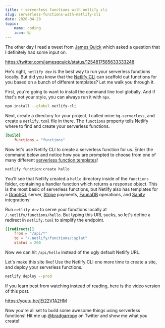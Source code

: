 ```yaml
---
title: ⚡ serverless functions with netlify cli
slug: serverless-functions-with-netlify-cli
date: 2020-04-28
topic:
    name: coding
    icon: 💻
---
```


The other day I read a tweet from [James Quick][jqq] which asked a question that I definitely had some input on.

https://twitter.com/jamesqquick/status/1254817585633333248

He's right, `netlify dev` is the best way to run your serverless functions locally. But did you know that the [Netlify CLI][cli] can scaffold out functions for you based on a bunch of different templates? Let me walk you through it.

First, you're going to want to install the command line tool globally. And if that's not your style, you can always run it with `npx`.

```bash
npm install --global netlify-cli
```

Next, create a directory for your project, I called mine `bg-serverless`, and create a `netlify.toml` file in there. The `functions` property tells Netlify where to find and create your serverless functions.

```toml
[build]
    functions = "functions"
```

Now let's use Netlify CLI to create a serverless function for us. Enter the command below and notice how you are prompted to choose from one of many different [serverless function templates][templates]!

```bash
netlify function:create hello
```

You'll see that Netlify created a `hello` directory inside of the `functions` folder, containing a handler function which returns a response object. This is the most basic of serverless functions, but Netlify also has templates for a [GraphQL][graphql] server, [Stripe][stripe] payments, [FaunaDB][fauna] operations, and [Sanity][sanity] integrations!

Run `netlify dev` to serve your functions locally at `/.netlify/functions/hello`. But typing this URL sucks, so let's define a redirect in `netlify.toml` to simplify the endpoint.

```toml
[[redirects]]
    from = "/api/*"
    to = "/.netlify/functions/:splat"
    status = 200
```

Now we can hit `/api/hello` instead of the ugly default Netlify URL.

Let's make this site live! Use the Netlify CLI one more time to create a site, and deploy your serverless functions.

```bash
netlify deploy --prod
```

If you learn best from watching instead of reading, here is the video version of this post.

https://youtu.be/jEi22V1A2HM

Now you're all set to build some awesome things using serverless functions! Hit me up [@bradgarropy][twitter] on Twitter and show me what you create!

[jqq]: https://twitter.com/jamesqquick
[cli]: https://cli.netlify.com
[templates]: https://github.com/netlify/cli/tree/master/src/functions-templates/js
[graphql]: https://www.apollographql.com
[stripe]: https://stripe.com
[fauna]: https://fauna.com
[sanity]: https://www.sanity.io
[twitter]: https://twitter.com/bradgarropy

